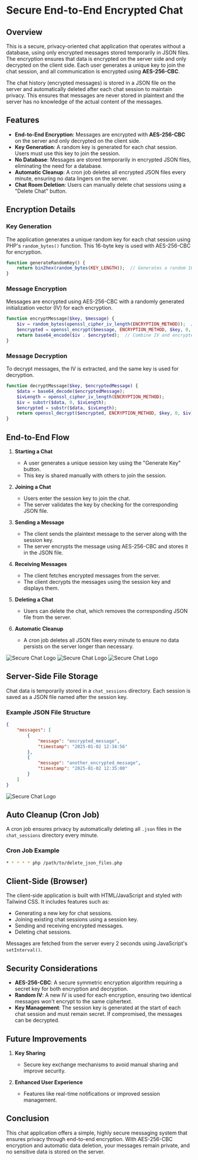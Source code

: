
# Secure End-to-End Encrypted Chat

## Overview

This is a secure, privacy-oriented chat application that operates without a database, using only encrypted messages stored temporarily in JSON files. The encryption ensures that data is encrypted on the server side and only decrypted on the client side. Each user generates a unique key to join the chat session, and all communication is encrypted using **AES-256-CBC**. 

The chat history (encrypted messages) is stored in a JSON file on the server and automatically deleted after each chat session to maintain privacy. This ensures that messages are never stored in plaintext and the server has no knowledge of the actual content of the messages.

## Features

- **End-to-End Encryption**: Messages are encrypted with **AES-256-CBC** on the server and only decrypted on the client side.
- **Key Generation**: A random key is generated for each chat session. Users must use this key to join the session.
- **No Database**: Messages are stored temporarily in encrypted JSON files, eliminating the need for a database.
- **Automatic Cleanup**: A cron job deletes all encrypted JSON files every minute, ensuring no data lingers on the server.
- **Chat Room Deletion**: Users can manually delete chat sessions using a "Delete Chat" button.


## Encryption Details

### Key Generation

The application generates a unique random key for each chat session using PHP's `random_bytes()` function. This 16-byte key is used with AES-256-CBC for encryption.

```php
function generateRandomKey() {
    return bin2hex(random_bytes(KEY_LENGTH));  // Generates a random 16-byte key
}
```

### Message Encryption

Messages are encrypted using AES-256-CBC with a randomly generated initialization vector (IV) for each encryption.

```php
function encryptMessage($key, $message) {
    $iv = random_bytes(openssl_cipher_iv_length(ENCRYPTION_METHOD));  // Generate a random IV
    $encrypted = openssl_encrypt($message, ENCRYPTION_METHOD, $key, 0, $iv);  // Encrypt the message
    return base64_encode($iv . $encrypted);  // Combine IV and encrypted message, then base64 encode
}
```

### Message Decryption

To decrypt messages, the IV is extracted, and the same key is used for decryption.

```php
function decryptMessage($key, $encryptedMessage) {
    $data = base64_decode($encryptedMessage);
    $ivLength = openssl_cipher_iv_length(ENCRYPTION_METHOD);
    $iv = substr($data, 0, $ivLength);
    $encrypted = substr($data, $ivLength);
    return openssl_decrypt($encrypted, ENCRYPTION_METHOD, $key, 0, $iv);  // Decrypt the message
}
```

## End-to-End Flow

1. **Starting a Chat**  
   - A user generates a unique session key using the "Generate Key" button.  
   - This key is shared manually with others to join the session.

2. **Joining a Chat**  
   - Users enter the session key to join the chat.  
   - The server validates the key by checking for the corresponding JSON file.

3. **Sending a Message**  
   - The client sends the plaintext message to the server along with the session key.  
   - The server encrypts the message using AES-256-CBC and stores it in the JSON file.

4. **Receiving Messages**  
   - The client fetches encrypted messages from the server.  
   - The client decrypts the messages using the session key and displays them.

5. **Deleting a Chat**  
   - Users can delete the chat, which removes the corresponding JSON file from the server.

6. **Automatic Cleanup**  
   - A cron job deletes all JSON files every minute to ensure no data persists on the server longer than necessary.

![Secure Chat Logo](img/1)
![Secure Chat Logo](img/2)
![Secure Chat Logo](img/3)




## Server-Side File Storage

Chat data is temporarily stored in a `chat_sessions` directory. Each session is saved as a JSON file named after the session key. 

### Example JSON File Structure

```json
{
    "messages": [
        {
            "message": "encrypted_message",
            "timestamp": "2025-01-02 12:34:56"
        },
        {
            "message": "another_encrypted_message",
            "timestamp": "2025-01-02 12:35:00"
        }
    ]
}
```
![Secure Chat Logo](img/4)

## Auto Cleanup (Cron Job)

A cron job ensures privacy by automatically deleting all `.json` files in the `chat_sessions` directory every minute.

### Cron Job Example

```bash
* * * * * php /path/to/delete_json_files.php
```

## Client-Side (Browser)

The client-side application is built with HTML/JavaScript and styled with Tailwind CSS. It includes features such as:  

- Generating a new key for chat sessions.  
- Joining existing chat sessions using a session key.  
- Sending and receiving encrypted messages.  
- Deleting chat sessions.  

Messages are fetched from the server every 2 seconds using JavaScript's `setInterval()`.

## Security Considerations

- **AES-256-CBC**: A secure symmetric encryption algorithm requiring a secret key for both encryption and decryption.  
- **Random IV**: A new IV is used for each encryption, ensuring two identical messages won't encrypt to the same ciphertext.  
- **Key Management**: The session key is generated at the start of each chat session and must remain secret. If compromised, the messages can be decrypted.  

## Future Improvements

1. **Key Sharing**  
   - Secure key exchange mechanisms to avoid manual sharing and improve security.

2. **Enhanced User Experience**  
   - Features like real-time notifications or improved session management.

## Conclusion

This chat application offers a simple, highly secure messaging system that ensures privacy through end-to-end encryption. With AES-256-CBC encryption and automatic data deletion, your messages remain private, and no sensitive data is stored on the server.  

